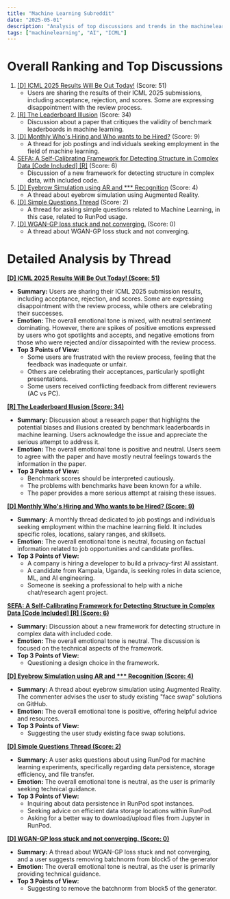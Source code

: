 ```yaml
---
title: "Machine Learning Subreddit"
date: "2025-05-01"
description: "Analysis of top discussions and trends in the machinelearning subreddit"
tags: ["machinelearning", "AI", "ICML"]
---
```


# Overall Ranking and Top Discussions
1.  [[D] ICML 2025 Results Will Be Out Today!](https://www.reddit.com/r/MachineLearning/comments/1kc716l/d_icml_2025_results_will_be_out_today/) (Score: 51)
    *   Users are sharing the results of their ICML 2025 submissions, including acceptance, rejection, and scores. Some are expressing disappointment with the review process.
2.  [[R] The Leaderboard Illusion](https://arxiv.org/abs/2504.20879) (Score: 34)
    *   Discussion about a paper that critiques the validity of benchmark leaderboards in machine learning.
3.  [[D] Monthly Who's Hiring and Who wants to be Hired?](https://www.reddit.com/r/MachineLearning/comments/1kby74x/d_monthly_whos_hiring_and_who_wants_to_be_hired/) (Score: 9)
    *   A thread for job postings and individuals seeking employment in the field of machine learning.
4.  [SEFA: A Self-Calibrating Framework for Detecting Structure in Complex Data [Code Included] [R]](https://www.reddit.com/r/MachineLearning/comments/1kc8yeh/sefa_a_selfcalibrating_framework_for_detecting/) (Score: 6)
    *   Discussion of a new framework for detecting structure in complex data, with included code.
5.  [[D] Eyebrow Simulation using AR and *** Recognition](https://www.reddit.com/r/MachineLearning/comments/1kbuv64/d_eyebrow_simulation_using_ar_and_facial/) (Score: 4)
    *   A thread about eyebrow simulation using Augmented Reality.
6.  [[D] Simple Questions Thread](https://www.reddit.com/r/MachineLearning/comments/1kcauvb/d_simple_questions_thread/) (Score: 2)
    *   A thread for asking simple questions related to Machine Learning, in this case, related to RunPod usage.
7.  [[D] WGAN-GP loss stuck and not converging.](https://www.reddit.com/r/MachineLearning/comments/1kbsxyu/d_wgangp_loss_stuck_and_not_converging/) (Score: 0)
    *   A thread about WGAN-GP loss stuck and not converging.

# Detailed Analysis by Thread
**[[D] ICML 2025 Results Will Be Out Today! (Score: 51)](https://www.reddit.com/r/MachineLearning/comments/1kc716l/d_icml_2025_results_will_be_out_today/)**
*  **Summary:** Users are sharing their ICML 2025 submission results, including acceptance, rejection, and scores. Some are expressing disappointment with the review process, while others are celebrating their successes.
*  **Emotion:** The overall emotional tone is mixed, with neutral sentiment dominating. However, there are spikes of positive emotions expressed by users who got spotlights and accepts, and negative emotions from those who were rejected and/or dissapointed with the review process.
*  **Top 3 Points of View:**
    *   Some users are frustrated with the review process, feeling that the feedback was inadequate or unfair.
    *   Others are celebrating their acceptances, particularly spotlight presentations.
    *   Some users received conflicting feedback from different reviewers (AC vs PC).

**[[R] The Leaderboard Illusion (Score: 34)](https://arxiv.org/abs/2504.20879)**
*  **Summary:** Discussion about a research paper that highlights the potential biases and illusions created by benchmark leaderboards in machine learning. Users acknowledge the issue and appreciate the serious attempt to address it.
*  **Emotion:** The overall emotional tone is positive and neutral. Users seem to agree with the paper and have mostly neutral feelings towards the information in the paper.
*  **Top 3 Points of View:**
    *   Benchmark scores should be interpreted cautiously.
    *   The problems with benchmarks have been known for a while.
    *   The paper provides a more serious attempt at raising these issues.

**[[D] Monthly Who's Hiring and Who wants to be Hired? (Score: 9)](https://www.reddit.com/r/MachineLearning/comments/1kby74x/d_monthly_whos_hiring_and_who_wants_to_be_hired/)**
*  **Summary:** A monthly thread dedicated to job postings and individuals seeking employment within the machine learning field. It includes specific roles, locations, salary ranges, and skillsets.
*  **Emotion:** The overall emotional tone is neutral, focusing on factual information related to job opportunities and candidate profiles.
*  **Top 3 Points of View:**
    *   A company is hiring a developer to build a privacy-first AI assistant.
    *   A candidate from Kampala, Uganda, is seeking roles in data science, ML, and AI engineering.
    *   Someone is seeking a professional to help with a niche chat/research agent project.

**[SEFA: A Self-Calibrating Framework for Detecting Structure in Complex Data [Code Included] [R] (Score: 6)](https://www.reddit.com/r/MachineLearning/comments/1kc8yeh/sefa_a_selfcalibrating_framework_for_detecting/)**
*  **Summary:** Discussion about a new framework for detecting structure in complex data with included code.
*  **Emotion:** The overall emotional tone is neutral. The discussion is focused on the technical aspects of the framework.
*  **Top 3 Points of View:**
    *   Questioning a design choice in the framework.

**[[D] Eyebrow Simulation using AR and *** Recognition (Score: 4)](https://www.reddit.com/r/MachineLearning/comments/1kbuv64/d_eyebrow_simulation_using_ar_and_facial/)**
*  **Summary:** A thread about eyebrow simulation using Augmented Reality. The commenter advises the user to study existing "face swap" solutions on GitHub.
*  **Emotion:** The overall emotional tone is positive, offering helpful advice and resources.
*  **Top 3 Points of View:**
    *   Suggesting the user study existing face swap solutions.

**[[D] Simple Questions Thread (Score: 2)](https://www.reddit.com/r/MachineLearning/comments/1kcauvb/d_simple_questions_thread/)**
*  **Summary:** A user asks questions about using RunPod for machine learning experiments, specifically regarding data persistence, storage efficiency, and file transfer.
*  **Emotion:** The overall emotional tone is neutral, as the user is primarily seeking technical guidance.
*  **Top 3 Points of View:**
    *   Inquiring about data persistence in RunPod spot instances.
    *   Seeking advice on efficient data storage locations within RunPod.
    *   Asking for a better way to download/upload files from Jupyter in RunPod.

**[[D] WGAN-GP loss stuck and not converging. (Score: 0)](https://www.reddit.com/r/MachineLearning/comments/1kbsxyu/d_wgangp_loss_stuck_and_not_converging/)**
*  **Summary:** A thread about WGAN-GP loss stuck and not converging, and a user suggests removing batchnorm from block5 of the generator
*  **Emotion:** The overall emotional tone is neutral, as the user is primarily providing technical guidance.
*  **Top 3 Points of View:**
    *   Suggesting to remove the batchnorm from block5 of the generator.
